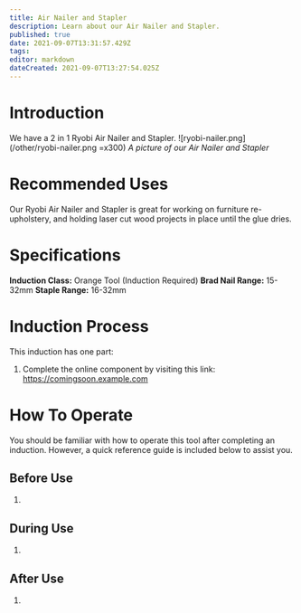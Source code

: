 ```yaml
---
title: Air Nailer and Stapler
description: Learn about our Air Nailer and Stapler.
published: true
date: 2021-09-07T13:31:57.429Z
tags: 
editor: markdown
dateCreated: 2021-09-07T13:27:54.025Z
---
```


# Introduction
We have a 2 in 1 Ryobi Air Nailer and Stapler.
![ryobi-nailer.png](/other/ryobi-nailer.png =x300)
*A picture of our Air Nailer and Stapler*

# Recommended Uses
Our Ryobi Air Nailer and Stapler is great for working on furniture re-upholstery, and holding laser cut wood projects in place until the glue dries.

# Specifications
**Induction Class:** Orange Tool (Induction Required)
**Brad Nail Range:** 15-32mm
**Staple Range:** 16-32mm

# Induction Process
This induction has one part:

1. Complete the online component by visiting this link: https://comingsoon.example.com

# How To Operate
You should be familiar with how to operate this tool after completing an induction. However, a quick reference guide is included below to assist you.

## Before Use
1. 

## During Use
1. 

## After Use
1. 
